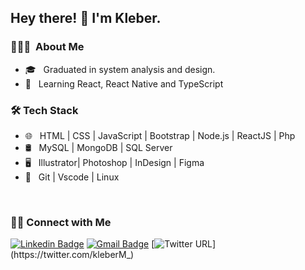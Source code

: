 <h2> Hey there! 👋 I'm Kleber.</h2>

<h3> 👨🏻‍💻 &nbsp;About Me </h3>

- 🎓 &nbsp; Graduated in system analysis and design.
- :rocket: &nbsp; Learning React, React Native and TypeScript

<h3>🛠 Tech Stack</h3>

- 🌐 &nbsp; HTML | CSS | JavaScript | Bootstrap | Node.js | ReactJS | Php
- 🛢 &nbsp; MySQL | MongoDB | SQL Server
- 🖥 &nbsp; Illustrator| Photoshop | InDesign | Figma
- 🔧 &nbsp; Git | Vscode | Linux

<br/>

<h3> 🤝🏻 Connect with Me </h3>

[![Linkedin Badge](https://img.shields.io/badge/-LinkedIn-blue?style=flat-square&logo=Linkedin&logoColor=white&link=https://www.linkedin.com/in/kleber-melo-rocha-49a47911a/)](https://www.linkedin.com/in/kleber-melo-rocha-49a47911a/)
[![Gmail Badge](https://img.shields.io/badge/-Gmail-c14438?style=flat-square&logo=Gmail&logoColor=white&link=mailto:kleberrocha2701@gmail.com)](mailto:kleberrocha2701@gmail.com/)
[![Twitter URL](https://img.shields.io/twitter/url?color=gray&label=Twitter&logo=twitter&style=flat-square&url=https%3A%2F%2Ftwitter.com%2FkleberM_)](https://twitter.com/kleberM_)
